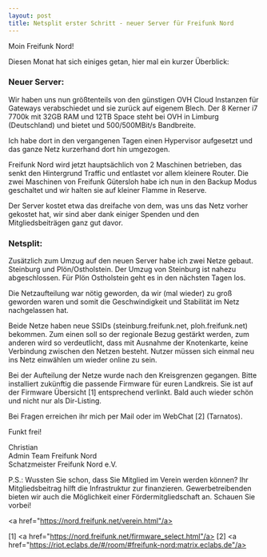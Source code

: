 ```yaml
---
layout: post
title: Netsplit erster Schritt - neuer Server für Freifunk Nord
---
```


Moin Freifunk Nord!

Diesen Monat hat sich einiges getan, hier mal ein kurzer Überblick:


### Neuer Server:

Wir haben uns nun größtenteils von den günstigen OVH Cloud Instanzen für Gateways verabschiedet und sie zurück auf eigenem Blech. Der 8 Kerner i7 7700k mit 32GB RAM und 12TB Space steht bei OVH in Limburg (Deutschland) und bietet und 500/500MBit/s Bandbreite.

Ich habe dort in den vergangenen Tagen einen Hypervisor aufgesetzt und das ganze Netz kurzerhand dort hin umgezogen.

Freifunk Nord wird jetzt hauptsächlich von 2 Maschinen betrieben, das senkt den Hintergrund Traffic und entlastet vor allem kleinere Router. Die zwei Maschinen von Freifunk Gütersloh habe ich nun in den Backup Modus geschaltet und wir halten sie auf kleiner Flamme in Reserve.

Der Server kostet etwa das dreifache von dem, was uns das Netz vorher gekostet hat, wir sind aber dank einiger Spenden und den Mitgliedsbeiträgen ganz gut davor.


### Netsplit:

Zusätzlich zum Umzug auf den neuen Server habe ich zwei Netze gebaut. Steinburg und Plön/Ostholstein. Der Umzug von Steinburg ist nahezu abgeschlossen. Für Plön Ostholstein geht es in den nächsten Tagen los.

Die Netzaufteilung war nötig geworden, da wir (mal wieder) zu groß geworden waren und somit die Geschwindigkeit und Stabilität im Netz nachgelassen hat.

Beide Netze haben neue SSIDs (steinburg.freifunk.net, ploh.freifunk.net) bekommen. Zum einen soll so der regionale Bezug gestärkt werden, zum anderen wird so verdeutlicht, dass mit Ausnahme der Knotenkarte, keine Verbindung zwischen den Netzen besteht. Nutzer müssen sich einmal neu ins Netz einwählen um wieder online zu sein.

Bei der Aufteilung der Netze wurde nach den Kreisgrenzen gegangen. Bitte installiert zukünftig die passende Firmware für euren Landkreis. Sie ist auf der Firmware Übersicht [1] entsprechend verlinkt. Bald auch wieder schön und nicht nur als Dir-Listing.

Bei Fragen erreichen ihr mich per Mail oder im WebChat [2] (Tarnatos).

Funkt frei!

Christian<br>
Admin Team Freifunk Nord<br>
Schatzmeister Freifunk Nord e.V.


P.S.: Wussten Sie schon, dass Sie Mitglied im Verein werden können? Ihr
Mitgliedsbeitrag hilft die Infrastruktur zur finanzieren. Gewerbetreibenden bieten wir auch die Möglichkeit einer Fördermitgliedschaft an. Schauen Sie vorbei!

<a href="https://nord.freifunk.net/verein.html"/a>


[1] <a href="https://nord.freifunk.net/firmware_select.html"/a> 
[2] <a href="https://riot.eclabs.de/#/room/#freifunk-nord:matrix.eclabs.de"/a>

